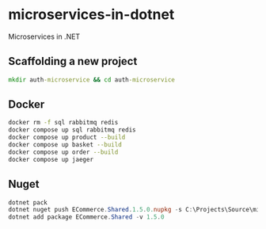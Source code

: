 # microservices-in-dotnet
Microservices in .NET

## Scaffolding a new project
``` bat
mkdir auth-microservice && cd auth-microservice

```

## Docker
``` bash  
docker rm -f sql rabbitmq redis
docker compose up sql rabbitmq redis
docker compose up product --build
docker compose up basket --build
docker compose up order --build
docker compose up jaeger
```
## Nuget
``` powershell   
dotnet pack
dotnet nuget push ECommerce.Shared.1.5.0.nupkg -s C:\Projects\Source\microservices-in-dotnet\local-nuget-packages
dotnet add package ECommerce.Shared -v 1.5.0
```
